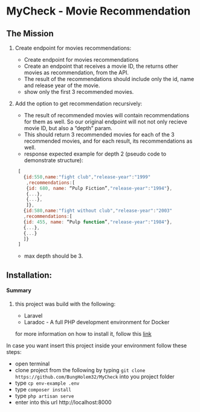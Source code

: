 # MyCheck - Movie Recommendation

## The Mission

1. Create endpoint for movies recommendations:

   - Create endpoint for movies recommendations
   - Create an endpoint that receives a movie ID, the returns other movies as
  recommendation, from the API.
   - The result of the recommendations should include only the id, name and release year of
the movie.
   - show only the first 3 recommended movies.
   
2. Add the option to get recommendation recursively:

   - The result of recommended movies will contain recommendations for them as well.
    So our original endpoint will not not only recieve movie ID, but also a “depth” param.
   - This should return 3 recommended movies for each of the 3 recommended movies, and
     for each result, its recommendations as well.
   - response expected example for depth 2 (pseudo code to demonstrate structure):
   ```javascript
    [
      {id:550,name:"fight club","release-year":"1999"
       ,recommendations:[
       {id: 680, name: “Pulp Fiction”,"release-year":"1994"},
       {...},
       {...},
       ]},
      {id:580,name:"fight without club","release-year":"2003"
      ,recommendations:[
      {id: 455, name: “Pulp function”,"release-year":"1984"},
      {...},
      {...}   
      ]}
    ]
   ```
   - max depth should be 3.
   
## Installation:

#### Summary

 1. this project was build with the following: 
    - Laravel 
    - Laradoc - A full PHP development environment for Docker
    
    for more information on how to install it, follow this [link](https://laradock.io/getting-started/) 
 
  In case you want insert this project inside your environment follow these steps:
   - open terminal
   - clone project from the following by typing `git clone https://github.com/BungHolem32/MyCheck` into you project folder
   - type `cp env-example .env`
   - type `composer install`
   - type `php artisan serve`
   - enter into this url http://localhost:8000

